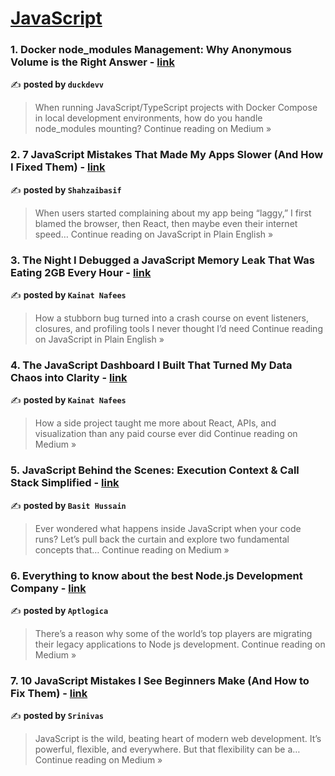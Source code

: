 
<h1><a href=https://medium.com/tag/javascript-development/recommended target="_blank" rel="noopener noreferrer">JavaScript</a></h1>
<h3>1. Docker node_modules Management: Why Anonymous Volume is the Right Answer - <a href="https://medium.com/@duckdevv/docker-node-modules-management-why-anonymous-volume-is-the-right-answer-247fbc14c481?source=rss------javascript_development-5" target="_blank" rel="noopener noreferrer">link</a></h3>

✍️ **posted by `duckdevv`**

<blockquote>When running JavaScript/TypeScript projects with Docker Compose in local development environments, how do you handle node_modules mounting?
Continue reading on Medium »</blockquote>

<h3>2. 7 JavaScript Mistakes That Made My Apps Slower (And How I Fixed Them) - <a href="https://javascript.plainenglish.io/7-javascript-mistakes-that-made-my-apps-slower-and-how-i-fixed-them-33a5db302e00?source=rss------javascript_development-5" target="_blank" rel="noopener noreferrer">link</a></h3>

✍️ **posted by `Shahzaibasif`**

<blockquote>When users started complaining about my app being “laggy,” I first blamed the browser, then React, then maybe even their internet speed…
Continue reading on JavaScript in Plain English »</blockquote>

<h3>3. The Night I Debugged a JavaScript Memory Leak That Was Eating 2GB Every Hour - <a href="https://javascript.plainenglish.io/the-night-i-debugged-a-javascript-memory-leak-that-was-eating-2gb-every-hour-482caeae6204?source=rss------javascript_development-5" target="_blank" rel="noopener noreferrer">link</a></h3>

✍️ **posted by `Kainat Nafees`**

<blockquote>How a stubborn bug turned into a crash course on event listeners, closures, and profiling tools I never thought I’d need
Continue reading on JavaScript in Plain English »</blockquote>

<h3>4. The JavaScript Dashboard I Built That Turned My Data Chaos into Clarity - <a href="https://medium.com/@kainatnafees/the-javascript-dashboard-i-built-that-turned-my-data-chaos-into-clarity-b88334bb77d8?source=rss------javascript_development-5" target="_blank" rel="noopener noreferrer">link</a></h3>

✍️ **posted by `Kainat Nafees`**

<blockquote>How a side project taught me more about React, APIs, and visualization than any paid course ever did
Continue reading on Medium »</blockquote>

<h3>5. JavaScript Behind the Scenes: Execution Context & Call Stack Simplified - <a href="https://medium.com/@basithussainqadri/javascript-behind-the-scenes-execution-context-call-stack-simplified-4965544a6888?source=rss------javascript_development-5" target="_blank" rel="noopener noreferrer">link</a></h3>

✍️ **posted by `Basit Hussain`**

<blockquote>Ever wondered what happens inside JavaScript when your code runs? Let’s pull back the curtain and explore two fundamental concepts that…
Continue reading on Medium »</blockquote>

<h3>6. Everything to know about the best Node.js Development Company - <a href="https://medium.com/@aptlogica_63062/everything-to-know-about-the-best-node-js-development-company-2ca0a13f35b8?source=rss------javascript_development-5" target="_blank" rel="noopener noreferrer">link</a></h3>

✍️ **posted by `Aptlogica`**

<blockquote>There’s a reason why some of the world’s top players are migrating their legacy applications to Node js development.
Continue reading on Medium »</blockquote>

<h3>7. 10 JavaScript Mistakes I See Beginners Make (And How to Fix Them) - <a href="https://medium.com/@srinik.learn/10-javascript-mistakes-i-see-beginners-make-and-how-to-fix-them-b21e69132bf4?source=rss------javascript_development-5" target="_blank" rel="noopener noreferrer">link</a></h3>

✍️ **posted by `Srinivas`**

<blockquote>JavaScript is the wild, beating heart of modern web development. It’s powerful, flexible, and everywhere. But that flexibility can be a…
Continue reading on Medium »</blockquote>

